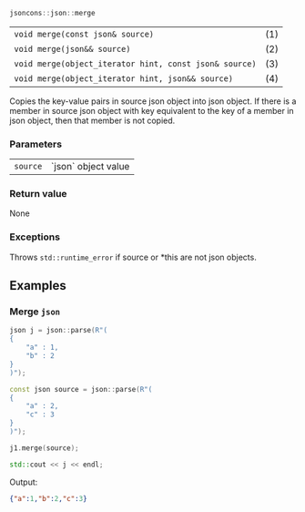 ```c++
jsoncons::json::merge
```

<table>
  <tr>
    <td><code>void merge(const json& source)</code></td>
    <td>(1)</td> 
  </tr>
  <tr>
    <td><code>void merge(json&& source)</code></td>
    <td>(2)</td> 
  </tr>
  <tr>
    <td><code>void merge(object_iterator hint, const json& source)</code></td>
    <td>(3)</td> 
  </tr>
  <tr>
    <td><code>void merge(object_iterator hint, json&& source)</code></td>
    <td>(4)</td> 
  </tr>
</table>

Copies the key-value pairs in source json object into json object. If there is a member in source json object with key equivalent to the key of a member in json object, 
then that member is not copied. 

### Parameters

<table>
  <tr>
    <td><code>source</code></td>
    <td>`json` object value</td> 
  </tr>
</table>

### Return value

None

### Exceptions

Throws `std::runtime_error` if source or *this are not json objects.

## Examples

### Merge `json`

```c++
json j = json::parse(R"(
{
    "a" : 1,
    "b" : 2
}
)");

const json source = json::parse(R"(
{
    "a" : 2,
    "c" : 3
}
)");

j1.merge(source);

std::cout << j << endl;
```
Output:

```json
{"a":1,"b":2,"c":3}
```


